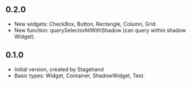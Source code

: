## 0.2.0

- New widgets: CheckBox, Button, Rectangle, Column, Grid.
- New function: querySelectorAllWithShadow (can query within shadow Widget).

## 0.1.0

- Initial version, created by Stagehand
- Basic types: Widget, Container, ShadowWidget, Text.